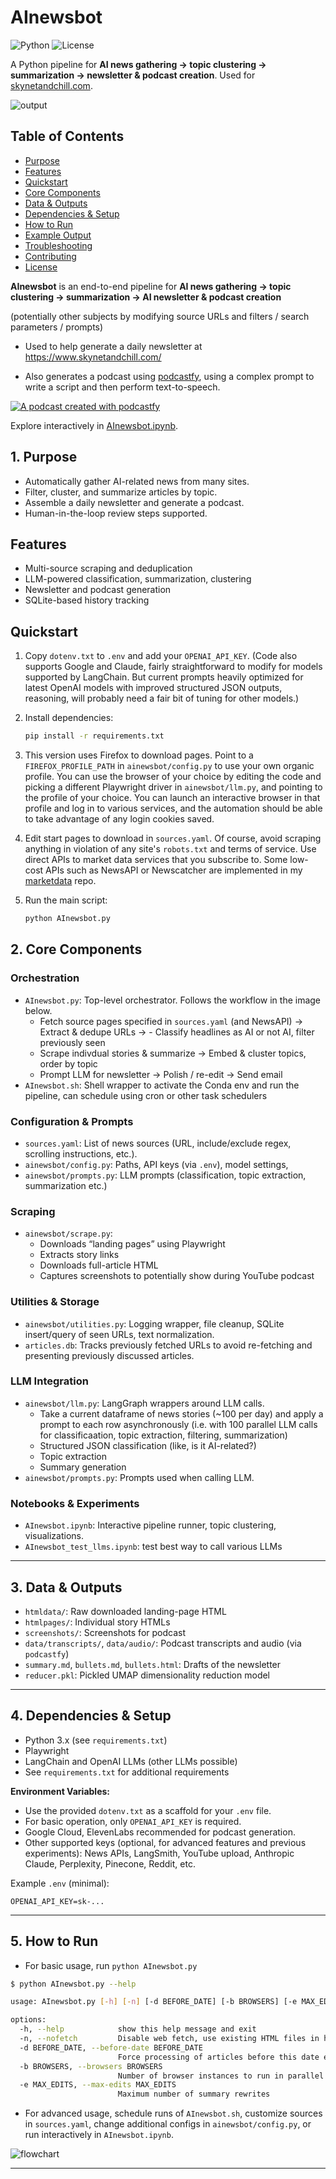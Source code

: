 # AInewsbot

![Python](https://img.shields.io/badge/python-3.8%2B-blue)
![License](https://img.shields.io/github/license/druce/AInewsbot)

A Python pipeline for **AI news gathering → topic clustering → summarization → newsletter & podcast creation**. Used for [skynetandchill.com](https://www.skynetandchill.com/).

![output](https://github.com/druce/AInewsbot/blob/main/news.png?raw=true)

## Table of Contents

- [Purpose](#1-purpose)
- [Features](#features)
- [Quickstart](#quickstart)
- [Core Components](#2-core-components)
- [Data & Outputs](#3-data--outputs)
- [Dependencies & Setup](#4-dependencies--setup)
- [How to Run](#5-how-to-run)
- [Example Output](#example-output)
- [Troubleshooting](#troubleshooting)
- [Contributing](#contributing)
- [License](#license)


**AInewsbot** is an end-to-end pipeline for **AI news gathering → topic clustering → summarization → AI newsletter & podcast creation**

(potentially other subjects by modifying source URLs and filters / search parameters / prompts)

- Used to help generate a daily newsletter at https://www.skynetandchill.com/

- Also generates a podcast using [podcastfy](https://github.com/souzatharsis/podcastfy), using a complex prompt to write a script and then perform text-to-speech.

[![A podcast created with podcastfy](https://img.youtube.com/vi/Fl0xP1Io72k/0.jpg)](https://www.youtube.com/shorts/AOVOOZQthNU)

Explore interactively in [AInewsbot.ipynb](https://github.com/druce/AInewsbot/blob/main/AInewsbot.ipynb).


## 1. Purpose

- Automatically gather AI-related news from many sites.
- Filter, cluster, and summarize articles by topic.
- Assemble a daily newsletter and generate a podcast.
- Human-in-the-loop review steps supported.


## Features

- Multi-source scraping and deduplication
- LLM-powered classification, summarization, clustering
- Newsletter and podcast generation
- SQLite-based history tracking


## Quickstart

1. Copy `dotenv.txt` to `.env` and add your `OPENAI_API_KEY`. (Code also supports Google and Claude, fairly straightforward to modify for models supported by LangChain. But current prompts heavily optimized for latest OpenAI models with improved structured JSON outputs, reasoning, will probably need a fair bit of tuning for other models.)

2. Install dependencies:

   ```bash
   pip install -r requirements.txt
   ```

3. This version uses Firefox to download pages. Point to a `FIREFOX_PROFILE_PATH` in `ainewsbot/config.py` to use your own organic profile. You can use the browser of your choice by editing the code and picking a different Playwright driver in `ainewsbot/llm.py`, and pointing to the profile of your choice. You can launch an interactive browser in that profile and log in to various services, and the automation should be able to take advantage of any login cookies saved.

4. Edit start pages to download in `sources.yaml`. Of course, avoid scraping anything in violation of any site's `robots.txt` and terms of service. Use direct APIs to market data services that you subscribe to. Some low-cost APIs such as NewsAPI or Newscatcher are implemented in my [marketdata](https://github.com/druce/marketdata) repo.

5. Run the main script:

   ```bash
   python AInewsbot.py
   ```

## 2. Core Components

### Orchestration
- `AInewsbot.py`: Top-level orchestrator. Follows the workflow in the image below.
  - Fetch source pages specified in `sources.yaml` (and NewsAPI) → Extract & dedupe URLs → - Classify headlines as AI or not AI, filter previously seen
  - Scrape indivdual stories & summarize →  Embed & cluster topics, order by topic
  - Prompt LLM for newsletter → Polish / re-edit → Send email
- `AInewsbot.sh`: Shell wrapper to activate the Conda env and run the pipeline, can schedule using cron or other task schedulers

### Configuration & Prompts
- `sources.yaml`: List of news sources (URL, include/exclude regex, scrolling instructions, etc.).
- `ainewsbot/config.py`: Paths, API keys (via `.env`), model settings,
- `ainewsbot/prompts.py`: LLM prompts (classification, topic extraction, summarization etc.)

### Scraping
- `ainewsbot/scrape.py`:
  - Downloads “landing pages” using Playwright
  - Extracts story links
  - Downloads full-article HTML
  - Captures screenshots to potentially show during YouTube podcast

### Utilities & Storage
- `ainewsbot/utilities.py`: Logging wrapper, file cleanup, SQLite insert/query of seen URLs, text normalization.
- `articles.db`: Tracks previously fetched URLs to avoid re-fetching and presenting previously discussed articles.

### LLM Integration
- `ainewsbot/llm.py`: LangGraph wrappers around LLM calls.
  - Take a current dataframe of news stories (~100 per day) and apply a prompt to each row asynchronously (i.e. with 100 parallel LLM calls for classificaation, topic extraction, filtering, summarization)
  - Structured JSON classification (like, is it AI-related?)
  - Topic extraction
  - Summary generation
- `ainewsbot/prompts.py`: Prompts used when calling LLM.

### Notebooks & Experiments
- `AInewsbot.ipynb`: Interactive pipeline runner, topic clustering, visualizations.
- `AInewsbot_test_llms.ipynb`: test best way to call various LLMs

---

## 3. Data & Outputs

- `htmldata/`: Raw downloaded landing-page HTML
- `htmlpages/`: Individual story HTMLs
- `screenshots/`: Screenshots for podcast
- `data/transcripts/`, `data/audio/`: Podcast transcripts and audio (via `podcastfy`)
- `summary.md`, `bullets.md`, `bullets.html`: Drafts of the newsletter
- `reducer.pkl`: Pickled UMAP dimensionality reduction model

---

## 4. Dependencies & Setup

- Python 3.x (see `requirements.txt`)
- Playwright
- LangChain and OpenAI LLMs (other LLMs possible)
- See `requirements.txt` for additional requirements

**Environment Variables:**

- Use the provided `dotenv.txt` as a scaffold for your `.env` file.
- For basic operation, only `OPENAI_API_KEY` is required.
- Google Cloud, ElevenLabs recommended for podcast generation.
- Other supported keys (optional, for advanced features and previous experiments): News APIs, LangSmith, YouTube upload, Anthropic Claude, Perplexity, Pinecone, Reddit, etc.

Example `.env` (minimal):

```env
OPENAI_API_KEY=sk-...
```

---

## 5. How to Run

- For basic usage, run `python AInewsbot.py`

```bash
$ python AInewsbot.py --help

usage: AInewsbot.py [-h] [-n] [-d BEFORE_DATE] [-b BROWSERS] [-e MAX_EDITS]

options:
  -h, --help            show this help message and exit
  -n, --nofetch         Disable web fetch, use existing HTML files in htmldata directory
  -d BEFORE_DATE, --before-date BEFORE_DATE
                        Force processing of articles before this date even if already processed (YYYY-MM-DD HH:MM:SS format)
  -b BROWSERS, --browsers BROWSERS
                        Number of browser instances to run in parallel (default: 4)
  -e MAX_EDITS, --max-edits MAX_EDITS
                        Maximum number of summary rewrites
```

- For advanced usage, schedule runs of `AInewsbot.sh`, customize sources in `sources.yaml`, change additional configs in `ainewsbot/config.py`, or run interactively in `AInewsbot.ipynb`.

![flowchart](https://github.com/druce/AInewsbot/blob/main/graph.png?raw=true)

---

